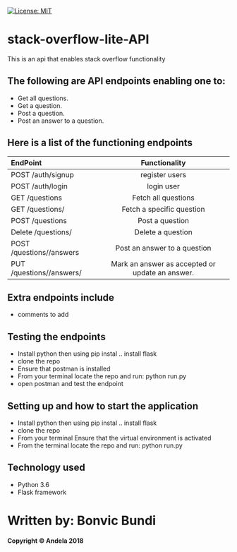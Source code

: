 [![License: MIT](https://img.shields.io/badge/License-MIT-yellow.svg)](https://opensource.org/licenses/MIT)

# stack-overflow-lite-API

This is an api that enables stack overflow functionality
## The following are API endpoints enabling one to: 
- Get all questions.
- Get a question.
- Post a question.
- Post an answer to a question.

## Here is a list of the functioning endpoints

| EndPoint                  | Functionality                    |
| :---                      |     :---:                        |   
| POST /auth/signup             | register users       |  
| POST /auth/login | login user   |  
| GET /questions                | Fetch all questions           |  
| GET /questions/<questionId>      | Fetch a specific question       |  
| POST /questions            | Post a question                 | 
| Delete /questions/<questionId>               | Delete a question              | 
| POST /questions/<questionId>/answers              | Post an answer to a question             |  
| PUT /questions/<questionId>/answers/<answerId>               | Mark an answer as accepted or update an answer.             |  
  
## Extra endpoints include 
* comments to add

## Testing the endpoints

* Install python then using pip instal .. install flask
* clone the repo
* Ensure that postman is installed
* From your terminal locate the repo and run: python run.py
* open postman and test the endpoint

## Setting up and how to start the application

* Install python then using pip instal .. install flask
* clone the repo
* From your terminal Ensure that the virtual environment is activated
* From the terminal locate the repo and run: python run.py

## Technology used

* Python 3.6
* Flask framework 

# Written by: Bonvic Bundi
#### Copyright © Andela 2018 

